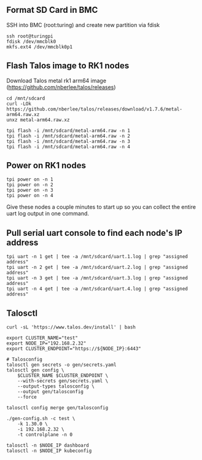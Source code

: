 ## Format SD Card in BMC
SSH into BMC (root:turing) and create new partition via fdisk
```shell
ssh root@turingpi
fdisk /dev/mmcblk0
mkfs.ext4 /dev/mmcblk0p1
```

## Flash Talos image to RK1 nodes
Download Talos metal rk1 arm64 image
(https://github.com/nberlee/talos/releases)

```shell
cd /mnt/sdcard
curl -LOk https://github.com/nberlee/talos/releases/download/v1.7.6/metal-arm64.raw.xz
unxz metal-arm64.raw.xz

tpi flash -i /mnt/sdcard/metal-arm64.raw -n 1
tpi flash -i /mnt/sdcard/metal-arm64.raw -n 2
tpi flash -i /mnt/sdcard/metal-arm64.raw -n 3
tpi flash -i /mnt/sdcard/metal-arm64.raw -n 4
```

## Power on RK1 nodes

```shell
tpi power on -n 1
tpi power on -n 2
tpi power on -n 3
tpi power on -n 4
```

Give these nodes a couple minutes to start up so you can collect the entire uart log output in one command.

## Pull serial uart console to find each node's IP address

```shell
tpi uart -n 1 get | tee -a /mnt/sdcard/uart.1.log | grep "assigned address"
tpi uart -n 2 get | tee -a /mnt/sdcard/uart.2.log | grep "assigned address"
tpi uart -n 3 get | tee -a /mnt/sdcard/uart.3.log | grep "assigned address"
tpi uart -n 4 get | tee -a /mnt/sdcard/uart.4.log | grep "assigned address"
```

## Talosctl

```shell
curl -sL 'https://www.talos.dev/install' | bash
```

```shell
export CLUSTER_NAME="test"
export NODE_IP="192.168.2.32"
export CLUSTER_ENDPOINT="https://${NODE_IP}:6443"

# Talosconfig
talosctl gen secrets -o gen/secrets.yaml
talosctl gen config \
    $CLUSTER_NAME $CLUSTER_ENDPOINT \
    --with-secrets gen/secrets.yaml \
    --output-types talosconfig \
    --output gen/talosconfig
    --force

talosctl config merge gen/talosconfig
```

```shell
./gen-config.sh -c test \
    -k 1.30.0 \
    -i 192.168.2.32 \
    -t controlplane -n 0
```

```shell
talosctl -n $NODE_IP dashboard
talosctl -n $NODE_IP kubeconfig
```